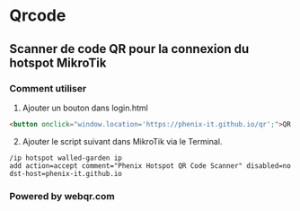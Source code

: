 # Qrcode
## Scanner de code QR pour la connexion du hotspot MikroTik

### Comment utiliser

1. Ajouter un bouton dans login.html
```html
<button onclick="window.location='https://phenix-it.github.io/qr';">QR Code</button>
```
2. Ajouter le script suivant dans MikroTik via le Terminal.
```
/ip hotspot walled-garden ip
add action=accept comment="Phenix Hotspot QR Code Scanner" disabled=no dst-host=phenix-it.github.io
```

### Powered by webqr.com
